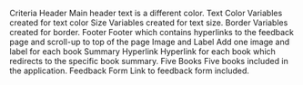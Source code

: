 Criteria
    Header
        Main header text is a different color.
    Text Color
        Variables created for text color
    Size
        Variables created for text size.
    Border
        Variables created for border.
    Footer
        Footer which contains hyperlinks to the feedback page and scroll-up to top of the page
    Image and Label
        Add one image and label for each book
    Summary Hyperlink
        Hyperlink for each book which redirects to the specific book summary.
    Five Books
        Five books included in the application.
    Feedback Form
        Link to feedback form included.